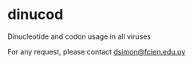 # dinucod

Dinucleotide and codon usage in all viruses

For any request, please contact dsimon@fcien.edu.uy
